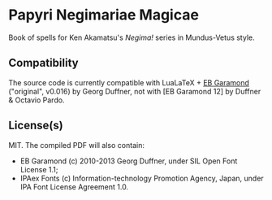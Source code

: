 # Papyri Negimariae Magicae
Book of spells for Ken Akamatsu's *Negima!* series in Mundus-Vetus style.

## Compatibility
The source code is currently compatible with LuaLaTeX + [EB Garamond](https://github.com/georgd/EB-Garamond) ("original", v0.016) by Georg Duffner, not with [EB Garamond 12] by Duffner & Octavio Pardo.

## License(s)
MIT. The compiled PDF will also contain:

- EB Garamond (c) 2010-2013 Georg Duffner, under SIL Open Font License 1.1;
- IPAex Fonts (c) Information-technology Promotion Agency, Japan, under IPA Font License Agreement 1.0.
